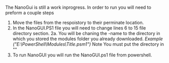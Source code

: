 The NanoGui is still a work inprogress. 
In order to run you will need to preform a couple steps
1. Move the files from the respoistory to their perminate location.
2. In the NanoGUI.PS1 file you will need to change lines 6 to 15 file directory section. 
2a. You will be chaning the -name to the directory in which you stored the modules folder you already downloaded. 
	*Example ("E:\PowerShell\Modules\Title.psm1")*
Note You must put the directory in ""
3. To run NanoGUI you will run the NanoGUI.ps1 file from powershell. 


